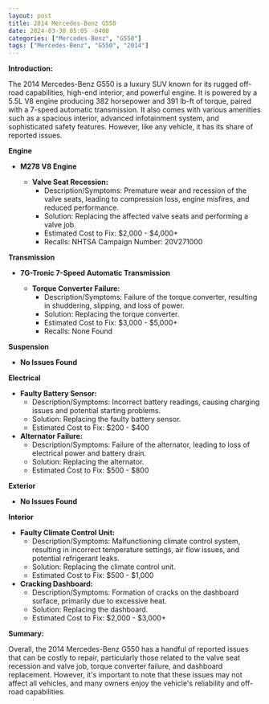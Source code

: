 ```yaml
---
layout: post
title: 2014 Mercedes-Benz G550
date: 2024-03-30 05:05 -0400
categories: ["Mercedes-Benz", "G550"]
tags: ["Mercedes-Benz", "G550", "2014"]
---
```

**Introduction:**

The 2014 Mercedes-Benz G550 is a luxury SUV known for its rugged off-road capabilities, high-end interior, and powerful engine. It is powered by a 5.5L V8 engine producing 382 horsepower and 391 lb-ft of torque, paired with a 7-speed automatic transmission. It also comes with various amenities such as a spacious interior, advanced infotainment system, and sophisticated safety features. However, like any vehicle, it has its share of reported issues.

**Engine**

* **M278 V8 Engine**

  * **Valve Seat Recession:**
    * Description/Symptoms: Premature wear and recession of the valve seats, leading to compression loss, engine misfires, and reduced performance.
    * Solution: Replacing the affected valve seats and performing a valve job.
    * Estimated Cost to Fix: $2,000 - $4,000+
    * Recalls: NHTSA Campaign Number: 20V271000

**Transmission**

* **7G-Tronic 7-Speed Automatic Transmission**

  * **Torque Converter Failure:**
    * Description/Symptoms: Failure of the torque converter, resulting in shuddering, slipping, and loss of power.
    * Solution: Replacing the torque converter.
    * Estimated Cost to Fix: $3,000 - $5,000+
    * Recalls: None Found

**Suspension**

* **No Issues Found**

**Electrical**

* **Faulty Battery Sensor:**
    * Description/Symptoms: Incorrect battery readings, causing charging issues and potential starting problems.
    * Solution: Replacing the faulty battery sensor.
    * Estimated Cost to Fix: $200 - $400
* **Alternator Failure:**
    * Description/Symptoms: Failure of the alternator, leading to loss of electrical power and battery drain.
    * Solution: Replacing the alternator.
    * Estimated Cost to Fix: $500 - $800

**Exterior**

* **No Issues Found**

**Interior**

* **Faulty Climate Control Unit:**
    * Description/Symptoms: Malfunctioning climate control system, resulting in incorrect temperature settings, air flow issues, and potential refrigerant leaks.
    * Solution: Replacing the climate control unit.
    * Estimated Cost to Fix: $500 - $1,000
* **Cracking Dashboard:**
    * Description/Symptoms: Formation of cracks on the dashboard surface, primarily due to excessive heat.
    * Solution: Replacing the dashboard.
    * Estimated Cost to Fix: $2,000 - $3,000+

**Summary:**

Overall, the 2014 Mercedes-Benz G550 has a handful of reported issues that can be costly to repair, particularly those related to the valve seat recession and valve job, torque converter failure, and dashboard replacement. However, it's important to note that these issues may not affect all vehicles, and many owners enjoy the vehicle's reliability and off-road capabilities.

